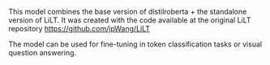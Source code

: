 This model combines the base version of distilroberta + the standalone version of LiLT. It was created with the code available at the original LiLT repository https://github.com/jpWang/LiLT

The model can be used for fine-tuning in token classification tasks or visual question answering.